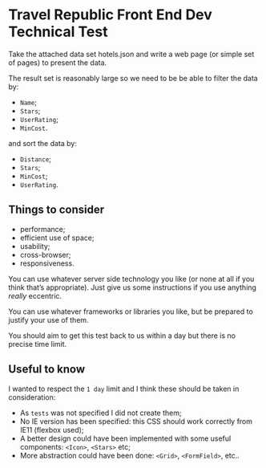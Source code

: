 # Travel Republic Front End Dev Technical Test

Take the attached data set hotels.json and write a web page (or simple set of pages) to present the data.

The result set is reasonably large so we need to be be able to filter the data by:
* `Name`;
* `Stars`;
* `UserRating`;
* `MinCost`.

and sort the data by:
* `Distance`;
* `Stars`;
* `MinCost`;
* `UserRating`.

## Things to consider
- performance;
- efficient use of space;
- usability;
- cross-browser;
- responsiveness.

You can use whatever server side technology you like (or none at all if you think that’s appropriate).
Just give us some instructions if you use anything *really* eccentric.

You can use whatever frameworks or libraries you like, but be prepared to justify your use of them.

You should aim to get this test back to us within a day but there is no precise time limit.

## Useful to know
I wanted to respect the `1 day` limit and I think these should be taken in consideration:
- As `tests` was not specified I did not create them;
- No IE version has been specified: this CSS should work correctly from IE11 (flexbox used);
- A better design could have been implemented with some useful components: `<Icon>`, `<Stars>` etc;
- More abstraction could have been done: `<Grid>`, `<FormField>`, etc..